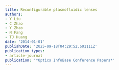 ```yaml
---
title: Reconfigurable plasmofluidic lenses
authors:
- Y Liu
- C Zhao
- Y Zhao
- N Fang
- TJ Huang
date: '2014-01-01'
publishDate: '2025-09-18T04:29:52.601111Z'
publication_types:
- article-journal
publication: '*Optics InfoBase Conference Papers*'
---
```


